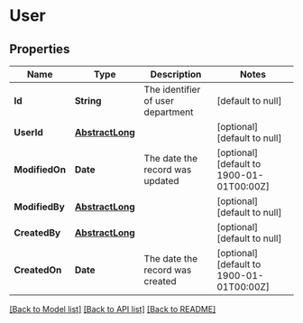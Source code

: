 # User
## Properties

| Name | Type | Description | Notes |
|------------ | ------------- | ------------- | -------------|
| **Id** | **String** | The identifier of user department | [default to null] |
| **UserId** | [**AbstractLong**](AbstractLong.md) |  | [optional] [default to null] |
| **ModifiedOn** | **Date** | The date the record was updated | [optional] [default to 1900-01-01T00:00Z] |
| **ModifiedBy** | [**AbstractLong**](AbstractLong.md) |  | [optional] [default to null] |
| **CreatedBy** | [**AbstractLong**](AbstractLong.md) |  | [optional] [default to null] |
| **CreatedOn** | **Date** | The date the record was created | [optional] [default to 1900-01-01T00:00Z] |

[[Back to Model list]](../README.md#documentation-for-models) [[Back to API list]](../README.md#documentation-for-api-endpoints) [[Back to README]](../README.md)

